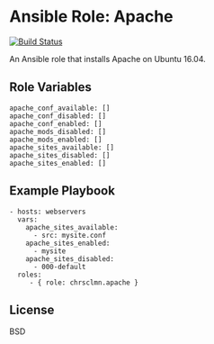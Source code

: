 Ansible Role: Apache
====================

[![Build Status](https://travis-ci.org/chrsclmn/ansible-role-apache.svg?branch=master)](https://travis-ci.org/chrsclmn/ansible-role-apache)

An Ansible role that installs Apache on Ubuntu 16.04.

Role Variables
--------------

    apache_conf_available: []
    apache_conf_disabled: []
    apache_conf_enabled: []
    apache_mods_disabled: []
    apache_mods_enabled: []
    apache_sites_available: []
    apache_sites_disabled: []
    apache_sites_enabled: []

Example Playbook
----------------

    - hosts: webservers
      vars:
        apache_sites_available:
          - src: mysite.conf
        apache_sites_enabled:
          - mysite
        apache_sites_disabled:
          - 000-default
      roles:
         - { role: chrsclmn.apache }

License
-------

BSD
